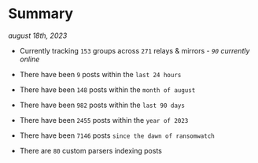 
# Summary
_august 18th, 2023_

- Currently tracking `153` groups across `271` relays & mirrors - _`90` currently online_

- There have been `9` posts within the `last 24 hours`

- There have been `148` posts within the `month of august`

- There have been `982` posts within the `last 90 days`

- There have been `2455` posts within the `year of 2023`

- There have been `7146` posts `since the dawn of ransomwatch`

- There are `80` custom parsers indexing posts
